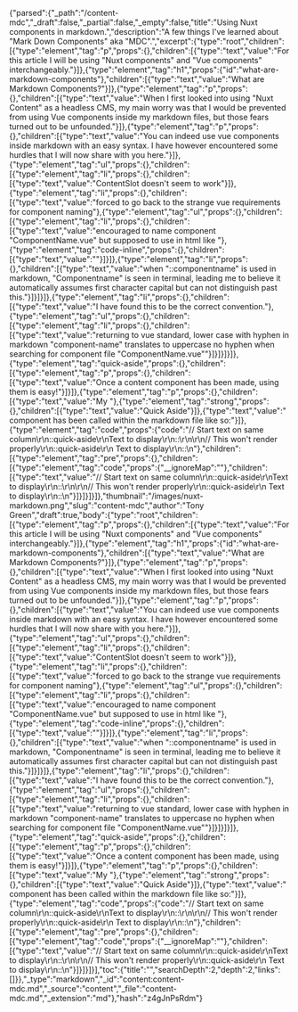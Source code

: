{"parsed":{"_path":"/content-mdc","_draft":false,"_partial":false,"_empty":false,"title":"Using Nuxt components in markdown.","description":"A few things I've learned about \"Mark Down Components\" aka \"MDC\".","excerpt":{"type":"root","children":[{"type":"element","tag":"p","props":{},"children":[{"type":"text","value":"For this article I will be using \"Nuxt components\" and \"Vue components\" interchangeably."}]},{"type":"element","tag":"h1","props":{"id":"what-are-markdown-components"},"children":[{"type":"text","value":"What are Markdown Components?"}]},{"type":"element","tag":"p","props":{},"children":[{"type":"text","value":"When I first looked into using \"Nuxt Content\" as a headless CMS, my main worry was that I would be prevented from using Vue components inside my markdown files, but those fears turned out to be unfounded."}]},{"type":"element","tag":"p","props":{},"children":[{"type":"text","value":"You can indeed use vue components inside markdown with an easy syntax. I have however encountered some hurdles that I will now share with you here."}]},{"type":"element","tag":"ul","props":{},"children":[{"type":"element","tag":"li","props":{},"children":[{"type":"text","value":"ContentSlot doesn't seem to work"}]},{"type":"element","tag":"li","props":{},"children":[{"type":"text","value":"forced to go back to the strange vue requirements for component naming"},{"type":"element","tag":"ul","props":{},"children":[{"type":"element","tag":"li","props":{},"children":[{"type":"text","value":"encouraged to name component \"ComponentName.vue\" but supposed to use in html like "},{"type":"element","tag":"code-inline","props":{},"children":[{"type":"text","value":"<component-name />"}]}]},{"type":"element","tag":"li","props":{},"children":[{"type":"text","value":"when \"::componentname\" is used in markdown, \"Componentname\" is seen in terminal, leading me to believe it automatically assumes first character capital but can not distinguish past this."}]}]}]},{"type":"element","tag":"li","props":{},"children":[{"type":"text","value":"I have found this to be the correct convention."},{"type":"element","tag":"ul","props":{},"children":[{"type":"element","tag":"li","props":{},"children":[{"type":"text","value":"returning to vue standard, lower case with hyphen in markdown \"component-name\" translates to uppercase no hyphen when searching for component file \"ComponentName.vue\""}]}]}]}]},{"type":"element","tag":"quick-aside","props":{},"children":[{"type":"element","tag":"p","props":{},"children":[{"type":"text","value":"Once a content component has been made, using them is easy!"}]}]},{"type":"element","tag":"p","props":{},"children":[{"type":"text","value":"My "},{"type":"element","tag":"strong","props":{},"children":[{"type":"text","value":"Quick Aside"}]},{"type":"text","value":" component has been called within the markdown file like so:"}]},{"type":"element","tag":"code","props":{"code":"// Start text on same column\r\n::quick-aside\r\nText to display\r\n::\r\n\r\n// This won't render properly\r\n::quick-aside\r\n    Text to display\r\n::\n"},"children":[{"type":"element","tag":"pre","props":{},"children":[{"type":"element","tag":"code","props":{"__ignoreMap":""},"children":[{"type":"text","value":"// Start text on same column\r\n::quick-aside\r\nText to display\r\n::\r\n\r\n// This won't render properly\r\n::quick-aside\r\n    Text to display\r\n::\n"}]}]}]}]},"thumbnail":"/images/nuxt-markdown.png","slug":"content-mdc","author":"Tony Green","draft":true,"body":{"type":"root","children":[{"type":"element","tag":"p","props":{},"children":[{"type":"text","value":"For this article I will be using \"Nuxt components\" and \"Vue components\" interchangeably."}]},{"type":"element","tag":"h1","props":{"id":"what-are-markdown-components"},"children":[{"type":"text","value":"What are Markdown Components?"}]},{"type":"element","tag":"p","props":{},"children":[{"type":"text","value":"When I first looked into using \"Nuxt Content\" as a headless CMS, my main worry was that I would be prevented from using Vue components inside my markdown files, but those fears turned out to be unfounded."}]},{"type":"element","tag":"p","props":{},"children":[{"type":"text","value":"You can indeed use vue components inside markdown with an easy syntax. I have however encountered some hurdles that I will now share with you here."}]},{"type":"element","tag":"ul","props":{},"children":[{"type":"element","tag":"li","props":{},"children":[{"type":"text","value":"ContentSlot doesn't seem to work"}]},{"type":"element","tag":"li","props":{},"children":[{"type":"text","value":"forced to go back to the strange vue requirements for component naming"},{"type":"element","tag":"ul","props":{},"children":[{"type":"element","tag":"li","props":{},"children":[{"type":"text","value":"encouraged to name component \"ComponentName.vue\" but supposed to use in html like "},{"type":"element","tag":"code-inline","props":{},"children":[{"type":"text","value":"<component-name />"}]}]},{"type":"element","tag":"li","props":{},"children":[{"type":"text","value":"when \"::componentname\" is used in markdown, \"Componentname\" is seen in terminal, leading me to believe it automatically assumes first character capital but can not distinguish past this."}]}]}]},{"type":"element","tag":"li","props":{},"children":[{"type":"text","value":"I have found this to be the correct convention."},{"type":"element","tag":"ul","props":{},"children":[{"type":"element","tag":"li","props":{},"children":[{"type":"text","value":"returning to vue standard, lower case with hyphen in markdown \"component-name\" translates to uppercase no hyphen when searching for component file \"ComponentName.vue\""}]}]}]}]},{"type":"element","tag":"quick-aside","props":{},"children":[{"type":"element","tag":"p","props":{},"children":[{"type":"text","value":"Once a content component has been made, using them is easy!"}]}]},{"type":"element","tag":"p","props":{},"children":[{"type":"text","value":"My "},{"type":"element","tag":"strong","props":{},"children":[{"type":"text","value":"Quick Aside"}]},{"type":"text","value":" component has been called within the markdown file like so:"}]},{"type":"element","tag":"code","props":{"code":"// Start text on same column\r\n::quick-aside\r\nText to display\r\n::\r\n\r\n// This won't render properly\r\n::quick-aside\r\n    Text to display\r\n::\n"},"children":[{"type":"element","tag":"pre","props":{},"children":[{"type":"element","tag":"code","props":{"__ignoreMap":""},"children":[{"type":"text","value":"// Start text on same column\r\n::quick-aside\r\nText to display\r\n::\r\n\r\n// This won't render properly\r\n::quick-aside\r\n    Text to display\r\n::\n"}]}]}]}],"toc":{"title":"","searchDepth":2,"depth":2,"links":[]}},"_type":"markdown","_id":"content:content-mdc.md","_source":"content","_file":"content-mdc.md","_extension":"md"},"hash":"z4gJnPsRdm"}